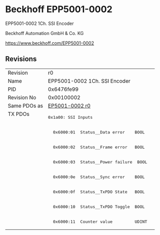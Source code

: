 # Beckhoff EPP5001-0002

EPP5001-0002 1Ch. SSI Encoder

Beckhoff Automation GmbH & Co. KG

https://www.beckhoff.com/EPP5001-0002

## Revisions
<table>
<tr >
<td>Revision</td>
<td><div class="foo">r0</div></td>
</tr>
<tr >
<td>Name</td>
<td><div class="foo">EPP5001-0002 1Ch. SSI Encoder</div></td>
</tr>
<tr >
<td>PID</td>
<td><div class="foo">0x6476fe99</div></td>
</tr>
<tr >
<td>Revision No</td>
<td><div class="foo">0x00100002</div></td>
</tr>
<tr >
<td>Same PDOs as</td>
<td><div class="foo"><a href="EP5001-0002">EP5001-0002 r0</a></div></td>
</tr>
<tr class="txpdo pdosection">
<td rowspan=8 valign=top>TX PDOs</td>
<td><pre>0x1a00: SSI Inputs</pre></td>
<td></td>
</tr>
<tr class="txpdo">
<td><pre>  0x6000:01  Status__Data error    BOOL</pre></td>
</tr>
<tr class="txpdo">
<td><pre>  0x6000:02  Status__Frame error   BOOL</pre></td>
</tr>
<tr class="txpdo">
<td><pre>  0x6000:03  Status__Power failure  BOOL</pre></td>
</tr>
<tr class="txpdo">
<td><pre>  0x6000:0e  Status__Sync error    BOOL</pre></td>
</tr>
<tr class="txpdo">
<td><pre>  0x6000:0f  Status__TxPDO State   BOOL</pre></td>
</tr>
<tr class="txpdo">
<td><pre>  0x6000:10  Status__TxPDO Toggle  BOOL</pre></td>
</tr>
<tr class="txpdo">
<td><pre>  0x6000:11  Counter value         UDINT</pre></td>
</tr>
</table>
